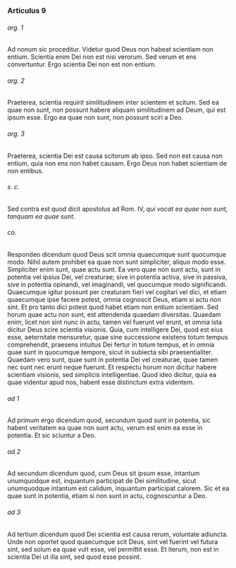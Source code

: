 ### Articulus 9

###### arg. 1
Ad nonum sic proceditur. Videtur quod Deus non habeat scientiam non entium. Scientia enim Dei non est nisi verorum. Sed verum et ens convertuntur. Ergo scientia Dei non est non entium.

###### arg. 2
Praeterea, scientia requirit similitudinem inter scientem et scitum. Sed ea quae non sunt, non possunt habere aliquam similitudinem ad Deum, qui est ipsum esse. Ergo ea quae non sunt, non possunt sciri a Deo.

###### arg. 3
Praeterea, scientia Dei est causa scitorum ab ipso. Sed non est causa non entium, quia non ens non habet causam. Ergo Deus non habet scientiam de non entibus.

###### s. c.
Sed contra est quod dicit apostolus ad Rom. IV, *qui vocat ea quae non sunt, tanquam ea quae sunt*.

###### co.
Respondeo dicendum quod Deus scit omnia quaecumque sunt quocumque modo. Nihil autem prohibet ea quae non sunt simpliciter, aliquo modo esse. Simpliciter enim sunt, quae actu sunt. Ea vero quae non sunt actu, sunt in potentia vel ipsius Dei, vel creaturae; sive in potentia activa, sive in passiva, sive in potentia opinandi, vel imaginandi, vel quocumque modo significandi. Quaecumque igitur possunt per creaturam fieri vel cogitari vel dici, et etiam quaecumque ipse facere potest, omnia cognoscit Deus, etiam si actu non sint. Et pro tanto dici potest quod habet etiam non entium scientiam. Sed horum quae actu non sunt, est attendenda quaedam diversitas. Quaedam enim, licet non sint nunc in actu, tamen vel fuerunt vel erunt, et omnia ista dicitur Deus scire scientia visionis. Quia, cum intelligere Dei, quod est eius esse, aeternitate mensuretur, quae sine successione existens totum tempus comprehendit, praesens intuitus Dei fertur in totum tempus, et in omnia quae sunt in quocumque tempore, sicut in subiecta sibi praesentialiter. Quaedam vero sunt, quae sunt in potentia Dei vel creaturae, quae tamen nec sunt nec erunt neque fuerunt. Et respectu horum non dicitur habere scientiam visionis, sed simplicis intelligentiae. Quod ideo dicitur, quia ea quae videntur apud nos, habent esse distinctum extra videntem.

###### ad 1
Ad primum ergo dicendum quod, secundum quod sunt in potentia, sic habent veritatem ea quae non sunt actu, verum est enim ea esse in potentia. Et sic sciuntur a Deo.

###### ad 2
Ad secundum dicendum quod, cum Deus sit ipsum esse, intantum unumquodque est, inquantum participat de Dei similitudine, sicut unumquodque intantum est calidum, inquantum participat calorem. Sic et ea quae sunt in potentia, etiam si non sunt in actu, cognoscuntur a Deo.

###### ad 3
Ad tertium dicendum quod Dei scientia est causa rerum, voluntate adiuncta. Unde non oportet quod quaecumque scit Deus, sint vel fuerint vel futura sint, sed solum ea quae vult esse, vel permittit esse. Et iterum, non est in scientia Dei ut illa sint, sed quod esse possint.

